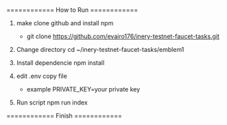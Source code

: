 ============ How to Run ============

1. make clone github and install npm

   - git clone https://github.com/evairo176/inery-testnet-faucet-tasks.git

2. Change directory
   cd ~/inery-testnet-faucet-tasks/emblem1

3. Install dependencie
   npm install

4. edit .env copy file

   - example PRIVATE_KEY=your private key

5. Run script
   npm run index

============ Finish ============
